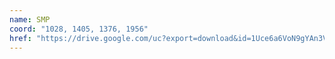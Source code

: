 ```yaml
---
name: SMP
coord: "1028, 1405, 1376, 1956"
href: "https://drive.google.com/uc?export=download&id=1Uce6a6VoN9gYAn3V4eR3QC0f6a6mOXpI"
---
```

